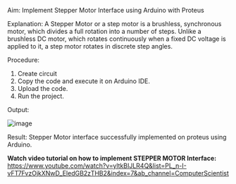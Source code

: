 Aim:
Implement Stepper Motor Interface using Arduino with Proteus 

Explanation:
A Stepper Motor or a step motor is a brushless, synchronous motor, which divides a full rotation into a number of steps. 
Unlike a brushless DC motor, which rotates continuously when a fixed DC voltage is applied to it, a step motor rotates in discrete step angles.


Procedure:
1) Create circuit
2) Copy the code and execute it on Arduino IDE.
3) Upload the code.
4) Run the project.

Output:

![image](https://user-images.githubusercontent.com/91663578/171663881-66224451-4ffb-40a6-93c5-99bffa1bdc9d.png)

Result:
Stepper Motor interface successfully implemented on proteus using Arduino. 

**Watch video tutorial on how to implement STEPPER MOTOR Interface:** https://www.youtube.com/watch?v=yltkBIJLR4Q&list=PL_n-I-vFT7FvzOjkXNwD_EledGB2zTHB2&index=7&ab_channel=ComputerScientist
